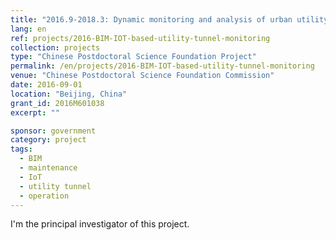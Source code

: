 ```yaml
---
title: "2016.9-2018.3: Dynamic monitoring and analysis of urban utility tunnels based on BIM and IoT"
lang: en
ref: projects/2016-BIM-IOT-based-utility-tunnel-monitoring
collection: projects
type: "Chinese Postdoctoral Science Foundation Project"
permalink: /en/projects/2016-BIM-IOT-based-utility-tunnel-monitoring
venue: "Chinese Postdoctoral Science Foundation Commission"
date: 2016-09-01
location: "Beijing, China"
grant_id: 2016M601038
excerpt: ""

sponsor: government
category: project
tags: 
  - BIM
  - maintenance
  - IoT
  - utility tunnel
  - operation
---
```


I'm the principal investigator of this project.